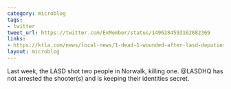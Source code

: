 ```yaml
---
category: microblog
tags:
- twitter
tweet_url: https://twitter.com/ExMember/status/1496284593162682369
links:
- https://ktla.com/news/local-news/1-dead-1-wounded-after-lasd-deputies-open-fire-on-armed-suspect-in-norwalk-sheriffs-department/
layout: microblog
---
```

Last week, the LASD shot two people in Norwalk, killing one. @LASDHQ has not arrested the shooter(s) and is keeping their identities secret.
